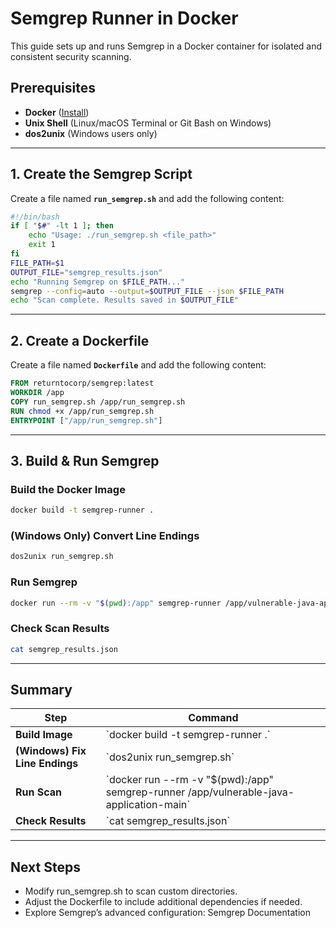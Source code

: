 # Semgrep Runner in Docker

This guide sets up and runs Semgrep in a Docker container for isolated and consistent security scanning.

## **Prerequisites**
- **Docker** ([Install](https://docs.docker.com/get-docker/))
- **Unix Shell** (Linux/macOS Terminal or Git Bash on Windows)
- **dos2unix** (Windows users only)

---

## **1. Create the Semgrep Script**
Create a file named **`run_semgrep.sh`** and add the following content:

```bash
#!/bin/bash
if [ "$#" -lt 1 ]; then
    echo "Usage: ./run_semgrep.sh <file_path>"
    exit 1
fi
FILE_PATH=$1
OUTPUT_FILE="semgrep_results.json"
echo "Running Semgrep on $FILE_PATH..."
semgrep --config=auto --output=$OUTPUT_FILE --json $FILE_PATH
echo "Scan complete. Results saved in $OUTPUT_FILE"
```

---

## **2. Create a Dockerfile**
Create a file named **`Dockerfile`** and add the following content:

```dockerfile
FROM returntocorp/semgrep:latest
WORKDIR /app
COPY run_semgrep.sh /app/run_semgrep.sh
RUN chmod +x /app/run_semgrep.sh
ENTRYPOINT ["/app/run_semgrep.sh"]
```
---

## **3. Build & Run Semgrep**
### **Build the Docker Image**
```bash
docker build -t semgrep-runner .
```

### **(Windows Only) Convert Line Endings**
```bash
dos2unix run_semgrep.sh
```

### **Run Semgrep**
```bash
docker run --rm -v "$(pwd):/app" semgrep-runner /app/vulnerable-java-application-main
```

### **Check Scan Results**
```bash
cat semgrep_results.json
```

---

## **Summary**
| Step | Command |
|------|---------|
| **Build Image** | \`docker build -t semgrep-runner .\` |
| **(Windows) Fix Line Endings** | \`dos2unix run_semgrep.sh\` |
| **Run Scan** | \`docker run --rm -v "$(pwd):/app" semgrep-runner /app/vulnerable-java-application-main\` |
| **Check Results** | \`cat semgrep_results.json\` |

---

## **Next Steps**
- Modify run_semgrep.sh to scan custom directories.
- Adjust the Dockerfile to include additional dependencies if needed.
- Explore Semgrep’s advanced configuration: Semgrep Documentation

